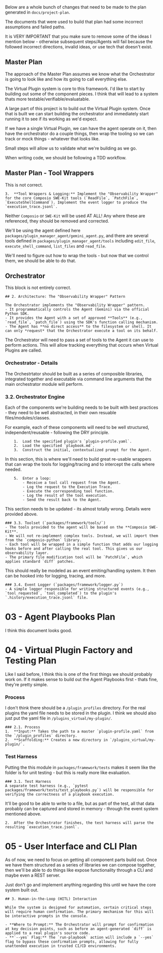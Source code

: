 Below are a whole bunch of changes that need to be made to the plan generated in `docs/project-plan`.

The documents that were used to build that plan had some incorrect assumptions and failed paths. 

It is VERY IMPORTANT that you make sure to remove some of the ideas I mention below - otherwise subsequent steps/Agents will fail because the followed incorrect directions, invalid ideas, or use tech that doesn't exist.

## Master Plan

The approach of the Master Plan assumes we know what the Orchestrator is going to look like and how its going to call everything else.

The Virtual Plugin system is core to this framework. I'd like to start by building out some of the component pieces. I think that will lead to a system thats more testable/verifiable/evaluatable.

A large part of this project is to build out the Virtual Plugin system. Once that is built we can start building the orchestrator and immediately start running it to see if its working as we'd expect.

If we have a single Virtual Plugin, we can have the agent operate on it, then have the orchestrator do a couple things, then wrap the tooling so we can track or mock things - whatever that looks like.

Small steps will allow us to validate what we're building as we go.

When writing code, we should be following a TDD workflow.

## Master Plan - Tool Wrappers

This is not correct.

```
3.  **Tool Wrappers & Logging:** Implement the "Observability Wrapper" for the core Composio SWE-Kit tools (`ReadFile`, `PatchFile`, `ExecuteShellCommand`). Implement the event logger to produce the `execution_trace.jsonl`.
```

Neither `Composio` or `SWE-Kit` will be used AT ALL! Any where these are referenced, they should be removed and corrected.

We'll be using the agent defined here `packages/plugin_manager_agent/gemini_agent.py`, and there are several tools defined in `packages/plugin_manager_agent/tools` including `edit_file`, `execute_shell_command`, `list_files` and `read_file`.

We'll need to figure out how to wrap the tools - but now that we control them, we should be able to do that.


## Orchestrator

This block is not entirely correct. 

```
## 2. Architecture: The "Observability Wrapper" Pattern

The Orchestrator implements the "Observability Wrapper" pattern.
- It programmatically controls the Agent (Gemini) via the official Python SDK.
- It provides the Agent with a set of approved **Tools** (e.g., `read_file`, `patch_file`) using the SDK's function calling mechanism.
- The Agent has **no direct access** to the filesystem or shell. It can only *request* that the Orchestrator execute a tool on its behalf.
```

The Orchestrator will need to pass a set of tools to the Agent it can use to perform actions. This will allow tracking everything that occurs when Virtual Plugins are called.


### Orchestrator - Details

The Orchestrtator should be built as a series of composible libraries, integrated together and executable via command line arguments that the main orchestrator module will perform.

### 3.2. Orchestrator Engine

Each of the components we're building needs to be built with best practices - they need to be well abstracted, in their  own resuable files/modules/classes.

For example, each of these components will need to be well structured, independent/reusable - following the DRY principle.
```
    1.  Load the specified plugin's `plugin-profile.yaml`.
    2.  Load the specified `playbook.md`.
    3.  Construct the initial, contextualized prompt for the Agent.
```


In this section, this is where we'll need to build great re-usable wrappers that can wrap the tools for logging/tracing and to intercept the calls where needed.

```
    5.  Enter a loop:
        - Receive a tool call request from the Agent.
        - Log the request to the Execution Trace.
        - Execute the corresponding tool function.
        - Log the result of the tool execution.
        - Send the result back to the Agent.
```

This section needs to be updated - its almost totally wrong. Details were provided above.

```
### 3.3. Toolset (`packages/framework/tools/`)
- The tools provided to the agent will be based on the **Composio SWE-Kit**.
- We will not re-implement complex tools. Instead, we will import them from the `composio-python` library.
- Each tool will be wrapped in a simple function that adds our logging hooks before and after calling the real tool. This gives us our observability layer.
- The primary file modification tool will be `PatchFile`, which applies standard `diff` patches.
```

This should really be modeled as an event emiting/handling system. It then can be hooked into for logging, tracing, and more.

```
### 3.4. Event Logger (`packages/framework/logger.py`)
- A simple logger responsible for writing structured events (e.g., `tool_requested`, `tool_completed`) to the plugin's `.history/execution_trace.jsonl` file.
```


# 03 - Agent Playbooks Plan

I think this document looks good.

# 04 - Virtual Plugin Factory and Testing Plan

Like I said before, I think this is one of the first things we should probably work on. If it makes sense to build out the Agent Playbooks first - thats fine, they're pretty simple.

### Process

I don't think there should be a `/plugin_profiles` directory. For the real plugins the yaml file needs to be stored in the plugin. I think we should also just put the yaml file in `/plugins_virtual/my-plugin/`.

```
### 2.1. Process
1.  **Input:** Takes the path to a master `plugin-profile.yaml` from the `/plugin_profiles` directory.
2.  **Scaffolding:** Creates a new directory in `/plugins_virtual/my-plugin/`.

```

### Test Harness

Putting the this module in `packages/framework/tests` makes it seem like the folder is for unit testing - but this is really more like evaluation. 

```
### 3.1. Test Harness
A separate test harness (e.g., `pytest packages/framework/tests/test_playbooks.py`) will be responsible for verifying the correctness of a playbook execution.
```

It'll be good to be able to write to a file, but as part of the test, all that data probably can be captured and stored in memory - through the event system mentioned above.

```
2.  After the Orchestrator finishes, the test harness will parse the resulting `execution_trace.jsonl`.
```

# 05 - User Interface and CLI Plan

As of now, we need to focus on getting all component parts build out. Once we have them structured as a series of libraries we can compose together, then we'll be able to do things like expose functionality through a CLI and maybe even a REST server.

Just don't go and implement anything regarding this until we have the core system built out.

```
## 3. Human-in-the-Loop (HITL) Interaction

While the system is designed for automation, certain critical steps will require human confirmation. The primary mechanism for this will be interactive prompts in the console.

- **Where to Prompt:** The Orchestrator will prompt for confirmation at key decision points, such as before an agent-generated `diff` is applied to a real plugin's source code.
- **`--yes` Flag:** The `run-playbook` action will include a `--yes` flag to bypass these confirmation prompts, allowing for fully unattended execution in trusted CI/CD environments.
```
